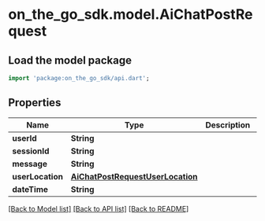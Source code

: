 # on_the_go_sdk.model.AiChatPostRequest

## Load the model package
```dart
import 'package:on_the_go_sdk/api.dart';
```

## Properties
Name | Type | Description | Notes
------------ | ------------- | ------------- | -------------
**userId** | **String** |  | [optional] 
**sessionId** | **String** |  | 
**message** | **String** |  | 
**userLocation** | [**AiChatPostRequestUserLocation**](AiChatPostRequestUserLocation.md) |  | [optional] 
**dateTime** | **String** |  | [optional] 

[[Back to Model list]](../README.md#documentation-for-models) [[Back to API list]](../README.md#documentation-for-api-endpoints) [[Back to README]](../README.md)


